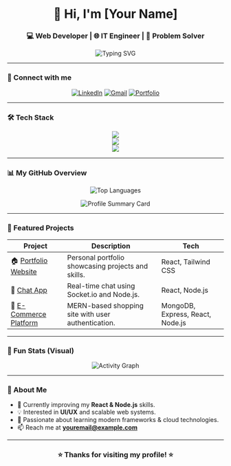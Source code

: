 <!-- Profile Header -->
<h1 align="center">👋 Hi, I'm [Your Name]</h1>
<h3 align="center">💻 Web Developer | 🌐 IT Engineer | 🚀 Problem Solver</h3>

<p align="center">
  <img src="https://readme-typing-svg.herokuapp.com?font=Fira+Code&weight=600&size=22&pause=1000&color=00C8FF&center=true&vCenter=true&width=550&lines=Frontend+Developer+💡;MERN+Stack+Enthusiast+⚙️;Open+Source+Learner+📚;Building+Digital+Experiences+🌍" alt="Typing SVG" />
</p>

---

### 🔗 Connect with me
<p align="center">
  <a href="https://linkedin.com/in/yourprofile"><img src="https://img.shields.io/badge/LinkedIn-0077B5?style=for-the-badge&logo=linkedin&logoColor=white" alt="LinkedIn"/></a>
  <a href="mailto:youremail@example.com"><img src="https://img.shields.io/badge/Email-D14836?style=for-the-badge&logo=gmail&logoColor=white" alt="Gmail"/></a>
  <a href="https://yourportfolio.com"><img src="https://img.shields.io/badge/Portfolio-000000?style=for-the-badge&logo=firefox&logoColor=white" alt="Portfolio"/></a>
</p>

---

### 🛠️ Tech Stack

<p align="center">
  <!-- Frontend -->
  <img src="https://skillicons.dev/icons?i=html,css,js,react,redux,bootstrap,tailwind,materialui" />
  <br/>
  <!-- Backend -->
  <img src="https://skillicons.dev/icons?i=nodejs,express,mongodb,mysql,python,php" />
  <br/>
  <!-- Tools -->
  <img src="https://skillicons.dev/icons?i=git,github,vscode,postman,figma" />
</p>

---

### 📊 My GitHub Overview

<p align="center">
  <img src="https://github-readme-stats.vercel.app/api/top-langs/?username=yourusername&layout=compact&theme=tokyonight&hide_border=true&langs_count=8" alt="Top Languages" />
</p>

<p align="center">
  <img src="https://github-profile-summary-cards.vercel.app/api/cards/profile-details?username=yourusername&theme=tokyonight" alt="Profile Summary Card"/>
</p>

---

### 🚀 Featured Projects

| Project | Description | Tech |
|----------|--------------|------|
| 🏠 [Portfolio Website](https://github.com/yourusername/portfolio) | Personal portfolio showcasing projects and skills. | React, Tailwind CSS |
| 💬 [Chat App](https://github.com/yourusername/chat-app) | Real-time chat using Socket.io and Node.js. | React, Node.js |
| 🛒 [E-Commerce Platform](https://github.com/yourusername/ecommerce-app) | MERN-based shopping site with user authentication. | MongoDB, Express, React, Node.js |

---

### 🌈 Fun Stats (Visual)

<p align="center">
  <img src="https://github-readme-activity-graph.vercel.app/graph?username=yourusername&theme=react-dark&hide_border=true&bg_color=0D1117&color=00C8FF&line=00C8FF&point=FFFFFF" alt="Activity Graph" />
</p>

---

### 💬 About Me
- 🌱 Currently improving my **React & Node.js** skills.  
- 💡 Interested in **UI/UX** and scalable web systems.  
- 🧠 Passionate about learning modern frameworks & cloud technologies.  
- 📫 Reach me at **youremail@example.com**  

---

<h3 align="center">⭐ Thanks for visiting my profile! ⭐</h3>
